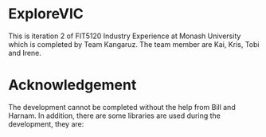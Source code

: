 
# ExploreVIC
This is iteration 2 of  FIT5120 Industry Experience at Monash University which is completed by Team Kangaruz.
The team member are Kai, Kris, Tobi and Irene.

# Acknowledgement
The development cannot be completed without the help from Bill and Harnam. In addition, there are some libraries are used during the development, they are:
